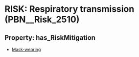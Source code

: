 # RISK: __Respiratory transmission__ (PBN__Risk_2510)

## Property: has_RiskMitigation

* [Mask-wearing](PBN__Mitigation_247)

